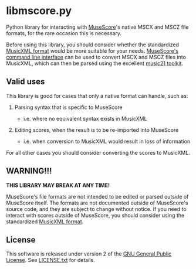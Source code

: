 libmscore.py
============

Python library for interacting with [MuseScore]'s native MSCX and MSCZ file
formats, for the rare occasion this is necessary.

[MuseScore]: https://github.com/musescore/MuseScore

Before using this library, you should consider whether the standardized
[MusicXML format][MusicXML] would be more suitable for your needs.
[MuseScore's command line interface][mscore] can be used to convert MSCX and
MSCZ files into MusicXML, which can then be parsed using the excellent
[music21 toolkit][music21].

[MusicXML]: https://github.com/w3c/musicxml "MusicXML Specification"
[mscore]: https://musescore.org/en/handbook/command-line-options "MuseScore Handbook - Command line options"
[music21]: https://github.com/cuthbertLab/music21 "music21 Toolkit for Computational Musicology"

## Valid uses

This library is good for cases that only a native format can handle, such as:

1. Parsing syntax that is specific to MuseScore
    - i.e. where no equivalent syntax exists in MusicXML

2. Editing scores, when the result is to be re-imported into MuseScore
    - i.e. when conversion to MusicXML would result in loss of information

For all other cases you should consider converting the scores to MusicXML.

## WARNING!!!

__THIS LIBRARY MAY BREAK AT ANY TIME!__

MuseScore's file formats are not intended to be edited or parsed outside of
MuseScore itself. The formats are not documented outside of MuseScore's
source code, and they are subject to change without notice.
If you need to interact with scores outside of MuseScore,
you should consider using the standardized [MusicXML format][MusicXML].

## License

This software is released under version 2 of the
[GNU General Public License][GPL-2]. See [LICENSE.txt] for details.

[GPL-2]: http://www.gnu.org/licenses/gpl-2.0.html "GNU General Public License, version 2"
[LICENSE.txt]: LICENSE.txt "Project license - GPL v2"
